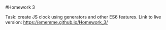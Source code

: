 #Homework 3

Task: create JS clock using generators and other ES6 features.
Link to live version: https://ememme.github.io/Homework_3/

